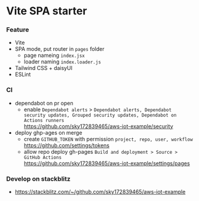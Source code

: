 # Vite SPA starter

### Feature

- Vite
- SPA mode, put router in `pages` folder
  - page nameing `index.jsx`
  - loader naming `index.loader.js`
- Tailwind CSS + daisyUI
- ESLint

### CI

- dependabot on pr open
  - enable `Dependabot alerts` > `Dependabot alerts, Dependabot security updates, Grouped security updates, Dependabot on Actions runners`<br />
    https://github.com/sky172839465/aws-iot-example/security
- deploy ghp-ages on merge
  - create `GITHUB_TOKEN` with permission `project, repo, user, workflow`<br />
    https://github.com/settings/tokens
  - allow repo deploy gh-pages `Build and deployment > Source > GitHub Actions`<br />
    https://github.com/sky172839465/aws-iot-example/settings/pages

### Develop on stackblitz

- https://stackblitz.com/~/github.com/sky172839465/aws-iot-example
